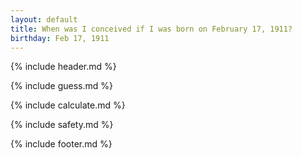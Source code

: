 ```yaml
---
layout: default
title: When was I conceived if I was born on February 17, 1911?
birthday: Feb 17, 1911
---
```


{% include header.md %}

{% include guess.md %}

{% include calculate.md %}

{% include safety.md %}

{% include footer.md %}



